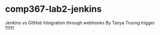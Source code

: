 # comp367-lab2-jenkins
Jenkins vs GitHub Integration through webhooks
By Tanya Truong
trigger 11111
